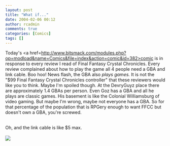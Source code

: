 ```yaml
---
layout: post
title: "What if..."
date: 2004-02-06 00:12
author: rcadmin
comments: true
categories: [Comics]
tags: []
---
```

Today's <a href=http://www.bitsmack.com/modules.php?op=modload&name=Comics&file=index&action=comic&id=382>comic</a> is in response to every review I read of Final Fantasy Crystal Chronicles. Every review complained about how to play the game all 4 people need a GBA and link cable. Boo hoo! News flash, the GBA also <i>plays games.</i> It is not the "$99 Final Fantasy Crystal Chronicles controller" that these reviewers would like you to think. Maybe I'm spoiled though. At the DevryGuyz place there are approximately 1.4 GBAs per person. Even Goz has a GBA and all he plays are classic games. His basement is like the Colonial Williamsburg of video gaming. But maybe I'm wrong, maybe not everyone has a GBA. So for that percentage of the population that is RPGery enough to want FFCC but doesn't own a GBA, you're screwed.
<br />

<br />
Oh, and the link cable is like $5 max.<Br><br><!--more--><img src='/wp/wp-content/comics/20040206.gif' alt'' />
